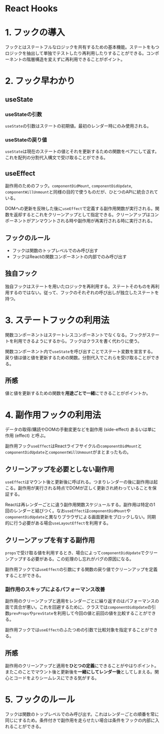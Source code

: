 # React Hooks

# 1. フックの導入

フックとはステートフルなロジックを共有するための基本機能。ステートをもつロジックを抽出して単独でテストしたり再利用したりすることができる。コンポーネントの階層構造を変えずに再利用できることがポイント。

# 2. フック早わかり

## useState

### useStateの引数

`useState`の引数はステートの初期値。最初のレンダー時にのみ使用される。

### useStateの戻り値

`useState`は現在のステートの値とそれを更新するための関数をペアにして返す。これを配列の分割代入構文で受け取ることができる。

## useEffect

副作用のためのフック。`componentDidMount`, `componentDidUpdate`, `componentWillUnmount`と同様の目的で使うものだが、ひとつのAPIに統合されている。

DOMへの更新を反映した後に`useEffect`で定義する副作用関数が実行される。関数を返却するとこれをクリーンアップとして指定できる。クリーンアップはコンポーネントがアンマウントされる時や副作用が再実行される時に実行される。

## フックのルール

- フックは関数のトップレベルでのみ呼び出す
- フックはReactの関数コンポーネントの内部でのみ呼び出す

## 独自フック

独自フックはステートを用いたロジックを再利用する。ステートそのものを再利用するのではない。従って、フックのそれぞれの呼び出しが独立したステートを持つ。

# 3. ステートフックの利用法

関数コンポーネントはステートレスコンポーネントでなくなる。フックがステートを利用できるようにするから。フックはクラスを書く代わりに使う。

関数コンポーネント内で`useState`を呼び出すことでステート変数を宣言する。戻り値は値と値を更新するための関数。分割代入でこれらを受け取ることができる。

## 所感

値と値を更新するための関数を**用途ごとで一緒**にできることがポイントか。

# 4. 副作用フックの利用法

データの取得/購読やDOMの手動変更などを副作用 (side-effect) あるいは単に作用 (effect) と呼ぶ。

副作用フック`useEffect`はReactライフサイクルの`componentDidMount`と`componentDidUpdate`と`componentWillUnmount`がまとまったもの。

## クリーンアップを必要としない副作用

`useEffect`はマウント後と更新後に呼ばれる。つまりレンダーの後に副作用は起こる。副作用が実行される時点でDOMが正しく更新され終わっていることを保証する。

Reactは再レンダーごとに違う副作用関数スケジュールする。副作用は特定の1回のレンダーと結びつく。なお`useEffect`は`componentDidMount`や`componentDidUpdate`と異なりブラウザによる画面更新をブロックしない。同期的に行う必要がある場合`useLayoutEffect`を利用する。

## クリーンアップを有する副作用

`props`で受け取る値を利用するとき、場合によって`componentDidUpdate`でクリーンアップする必要がある。この処理のし忘れがバグの原因になる。

副作用フックでは`useEffect`の引数にする関数の戻り値でクリーンアップを定義することができる。

### 副作用のスキップによるパフォーマンス改善

副作用のクリーンアップと適用をレンダーごとに繰り返すのはパフォーマンスの面で具合が悪い。これを回避するために、クラスでは`componentDidUpdate`の引数`prevProps`や`prevState`を利用して今回の値と前回の値を比較することができる。

副作用フックでは`useEffect`のふたつめの引数で比較対象を指定することができる。

## 所感

副作用のクリーンアップと適用を**ひとつの定義**にできることがやはりポイント。またこのことでマウント後と更新後を**一緒にしてレンダー後**としてしまえる。関心とコードをよりシームレスにできる気がする。

# 5. フックのルール

フックは関数のトップレベルでのみ呼び出す。これはレンダーごとの順番を常に同じにするため。条件付きで副作用を走らせたい場合は条件をフックの内部に入れることができる。